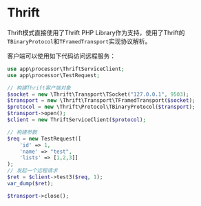 # Thrift

Thrift模式直接使用了Thrift PHP Library作为支持，使用了Thrift的`TBinaryProtocol`和`TFramedTransport`实现协议解析。

客户端可以使用如下代码访问远程服务：

```php
use app\processor\ThriftServiceClient;
use app\processor\TestRequest;

// 构建Thrift客户端对象
$socket = new \Thrift\Transport\TSocket("127.0.0.1", 9503);
$transport = new \Thrift\Transport\TFramedTransport($socket);
$protocol = new \Thrift\Protocol\TBinaryProtocol($transport);
$transport->open();
$client = new ThriftServiceClient($protocol);

// 构建参数
$req = new TestRequest([
    'id' => 1,
    'name' => "test",
    'lists' => [1,2,3]]
);
// 发起一个远程请求
$ret = $client->test3($req, 1); 
var_dump($ret);

$transport->close();
```

